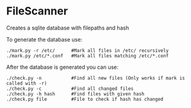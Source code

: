 # FileScanner

Creates a sqlite database with filepaths and hash

To generate the database use:
```
./mark.py -r /etc/      #Mark all files in /etc/ recursively
./mark.py /etc/*.conf   #Mark all files matching /etc/*.conf 
```

After the database is generated you can use:
```
./check.py -n           #Find all new files (Only works if mark is called with -r)
./check.py -c           #Find all changed files
./check.py -h hash      #Find files with given hash
./check.py file         #File to check if hash has changed
```